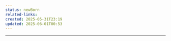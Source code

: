 ```yaml
---
status: newBorn
related-links: 
created: 2025-05-31T23:19
updated: 2025-06-01T00:53
---
```

---





